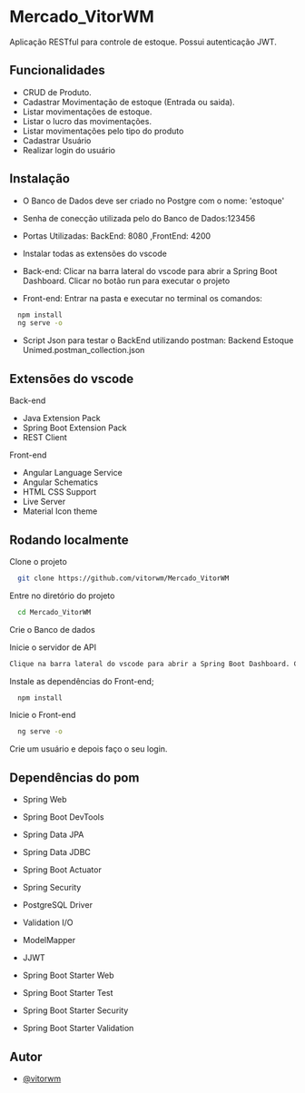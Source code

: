 
# Mercado_VitorWM

Aplicação RESTful para controle de estoque. Possui autenticação JWT.

## Funcionalidades

- CRUD de Produto. 
- Cadastrar Movimentação de estoque (Entrada ou saida).
- Listar movimentações de estoque.
- Listar o lucro das movimentações.
- Listar movimentações pelo tipo do produto
- Cadastrar Usuário
- Realizar login do usuário


## Instalação

- O Banco de Dados deve ser criado no Postgre com o nome: 'estoque'
- Senha de conecção utilizada pelo do Banco de Dados:123456

- Portas Utilizadas:
BackEnd: 8080 ,FrontEnd: 4200

- Instalar todas as extensões do vscode

- Back-end: Clicar na barra lateral do vscode para abrir a Spring Boot Dashboard.
   Clicar no botão run para executar o projeto

- Front-end: Entrar na pasta e executar no terminal os comandos:
```bash
  npm install
  ng serve -o
```

- Script Json para testar o BackEnd utilizando postman: Backend Estoque Unimed.postman_collection.json

    
## Extensões do vscode
Back-end
- Java Extension Pack
- Spring Boot Extension Pack
- REST Client

Front-end
- Angular Language Service
- Angular Schematics
- HTML CSS Support
- Live Server
- Material Icon theme 
## Rodando localmente

Clone o projeto

```bash
  git clone https://github.com/vitorwm/Mercado_VitorWM
```

Entre no diretório do projeto

```bash
  cd Mercado_VitorWM
```

Crie o Banco de dados


Inicie o servidor de API

```bash
Clique na barra lateral do vscode para abrir a Spring Boot Dashboard. Clique no botão run para executar o projeto.
```

Instale as dependências do Front-end;


```bash
  npm install
```

Inicie o Front-end

```bash
  ng serve -o
```

Crie um usuário e depois faço o seu login.


## Dependências do pom
- Spring Web
- Spring Boot DevTools
- Spring Data JPA
- Spring Data JDBC
- Spring Boot Actuator
- Spring Security
- PostgreSQL Driver
- Validation I/O

- ModelMapper
- JJWT
- Spring Boot Starter Web
- Spring Boot Starter Test
- Spring Boot Starter Security
- Spring Boot Starter Validation


## Autor

- [@vitorwm](https://www.github.com/vitorwm)

